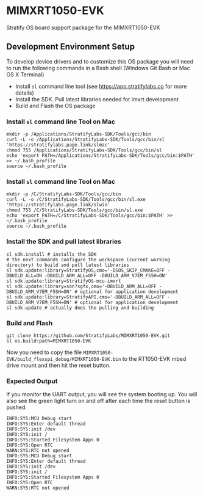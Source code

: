 # MIMXRT1050-EVK

Stratify OS board support package for the MIMXRT1050-EVK


## Development Environment Setup

To develop device drivers and to customize this OS package you will need to
run the following commands in a Bash shell (Windows Git Bash or Mac OS X Terminal)

- Install `sl` command line tool (see https://app.stratifylabs.co for more details)
- Install the SDK. Pull latest libraries needed for imxrt development
- Build and Flash the OS package


### Install `sl` command line Tool on Mac

```
mkdir -p /Applications/StratifyLabs-SDK/Tools/gcc/bin
curl -L -o /Applications/StratifyLabs-SDK/Tools/gcc/bin/sl 'https://stratifylabs.page.link/slmac'
chmod 755 /Applications/StratifyLabs-SDK/Tools/gcc/bin/sl
echo 'export PATH=/Applications/StratifyLabs-SDK/Tools/gcc/bin:$PATH' >> ~/.bash_profile
source ~/.bash_profile
```

### Install `sl` command line Tool on Mac
```
mkdir -p /C/StratifyLabs-SDK/Tools/gcc/bin
curl -L -o /C/StratifyLabs-SDK/Tools/gcc/bin/sl.exe 'https://stratifylabs.page.link/slwin'
chmod 755 /C/StratifyLabs-SDK/Tools/gcc/bin/sl.exe
echo 'export PATH=/C/StratifyLabs-SDK/Tools/gcc/bin:$PATH' >> ~/.bash_profile
source ~/.bash_profile
```

### Install the SDK and pull latest libraries

```
sl sdk.install # installs the SDK
# the next commands configure the workspace (current working directory) to build and pull latest libraries
sl sdk.update:library=StratifyOS,cmo='-DSOS_SKIP_CMAKE=OFF -DBUILD_ALL=ON -DBUILD_ARM_ALL=OFF -DBUILD_ARM_V7EM_F5SH=ON'
sl sdk.update:library=StratifyOS-mcu-imxrt
sl sdk.update:library=son?sgfx,cmo='-DBUILD_ARM_ALL=OFF -DBUILD_ARM_V7EM_F5SH=ON' # optional for application development
sl sdk.update:library=StratifyAPI,cmo='-DBUILD_ARM_ALL=OFF -DBUILD_ARM_V7EM_F5SH=ON' # optional for application development
sl sdk.update # actually does the pulling and building
```

### Build and Flash

```
git clone https://github.com/StratifyLabs/MIMXRT1050-EVK.git
sl os.build:path=MIMXRT1050-EVK
```

Now you need to copy the file `MIMXRT1050-EVK/build_flexspi_debug/MIMXRT1050-EVK.bin`
to the RT1050-EVK mbed drive mount and then hit the reset button.

### Expected Output

If you monitor the UART output, you will see the system booting up. You will
also see the green light turn on and off after each time the reset button is pushed.

```
INFO:SYS:MCU Debug start
INFO:SYS:Enter default thread
INFO:SYS:init /dev
INFO:SYS:init /
INFO:SYS:Started Filesystem Apps 0
INFO:SYS:Open RTC
WARN:SYS:RTC not opened
INFO:SYS:MCU Debug start
INFO:SYS:Enter default thread
INFO:SYS:init /dev
INFO:SYS:init /
INFO:SYS:Started Filesystem Apps 0
INFO:SYS:Open RTC
WARN:SYS:RTC not opened
```
